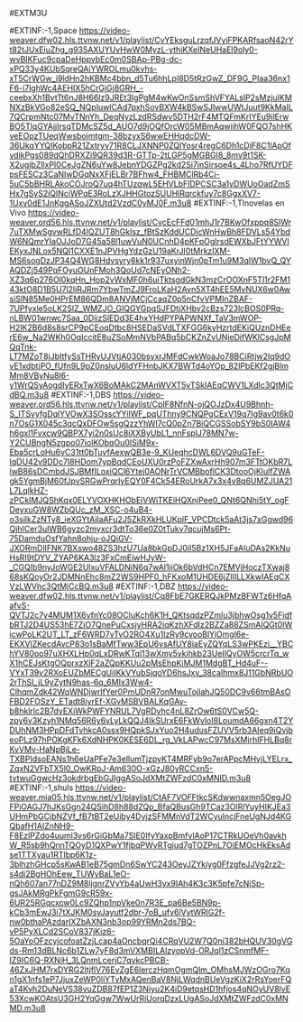 #EXTM3U

#EXTINF:-1,Space
https://video-weaver.dfw02.hls.ttvnw.net/v1/playlist/CvYEksguLrzqfJVyiFPKARfsaoN42rYt82tJUxEiuZhg_g935AXUYUvHwW0MyzL-ythiKXeINeUHaEl9oly0-wvBIKFuc9cpaDeHppvbEc0m0SBAp-PBg-dc-xPQ33y4KUbSqreQAiYWROLmu0kvhs-xT5CrWGw_i9ldHn2hKBMc4bbn_d5Tu6hhLpI8D5tRzGwZ_DF9G_PIaa36nx1F6-i7lghWc4AEHIX5hCrGjGj8GRH_-ceebxXh1BvtTt6nJ8H66lz9JREt3IgPgM4wKwOnSsmShVFYALslP2sMzjuIKMNXzBkVGo82eSQ_NQpIuwlCAd7pxhSovBXW4kBSwSJlwwUWtJuut9KkMaIL7QCrpmNtc07MvTNnYh_DeqNyzLzdRSdwv5DTH2rF4MTQFmKrIYEu9ilErwBO5TlqGYAjjIrsqTDMcSZ5d_AUO7d9jOQfOrcW05MBmAqwiihW0FQO7shHKveEOpzTUeqWwsbojmtgm-38bzyxS6wwEHHqdcDW-36UkqYYQIKobpR21Zxtryv71R8CLJXNNP0ZQlYosr4regC6Dh1cDjF8C1lApOfvdikPgs089dQhDRXZi9QR39d3R-GTTp-2tLGP5gMGBGI8_8mv9t1SK-X2ugjbZllxPI0CeJgZN6uYw8JebnYDGZPg2kd2Si7inSirsoe4s_4Lho7RfUYDFpsFESCz3CaNIwDGqNxXFjELBr7BFhw4_FHBMClRb4Ci-5uC5bBHRLAkoCOJroQ7uq4hTUzqwL5EHVLbFlDPCSC3a1yDWUoOadZmSHx7gSyS2iQINciWPqE3RoLzXJHHGtozSUUHlRqrckfuy7c8GgxXV7-1Uxv0dE1JnKggASoJZXUtd2VzdC0yMJ0F.m3u8
#EXTINF:-1,Tlnovelas en Vivo
https://video-weaver.ord56.hls.ttvnw.net/v1/playlist/CvcEcFFd01mhJ1r7BKwOfxppq8SlWr7uTXMwSgvwRLfD4lQZUT8hGklsz_fBtSzKddUCDicWnHwBh8FDVLs54YbdW6NQmrYIaOJJoD7G45a58l1uwVuN0UCnhD4pKFpOgIrsdEWXbJFtYYWVlEKyxJNLox5NQI1CXXE1nJPVHgYdzGzU19aKrJI0tMrkzIXM-MS6sogDzJP34Q4WG8Hdvsyry8kk1r937uxyinWjn0pTm1u9M3qIW1bvQ_QYAQDZj549PqFOyuOUnFMoh3QoUd7cNEyONh2-XZ3q6p276Ol0kqHn_Hop2vWxMF0h6uiTktsgdGkN3mzCrOOXnF5Tl1r2FM143ktO8D1B5U7l2ljRJRm7YbwTmZJ9FroLKaH2Avn5XT4hEE5MvNUX6w0AwsiSlN85Me0HPrEM86QDm8ANVjMCjCcaqZ0p5nCfvVPMInZBAF-7UPfyxle5oLK2SlZ_WMZJO_GlQGYGpqSJFDtjXHbv2cBzs723lcBOS0PRq-nLBW01wnwc7Saa_0DiizSlEDd3E4hxYHdPYPAPWNXf_TaV3mWOP-H2lK2B6d8s8srCP9pCEoqDtbc8HSEDaSVdLTXFGG6kyHzrtdEKiQUznDHEerE6w_Na2WKh0OqIccitE8uZSoMmNVbPABq5bCKZnZvUNjeDifWKlCsgJpMQqTnk-LT7MZoT8jJbItfySsTHRyUJVtjA030bsyxrJMFdCwkWoaJo78BCiRtjw2Iq9dOvE1xdbtjPO_fUfn9L9pZ0nsluU6ldYFHnbJKX7BWTd4oYOp_82lPbEKf2gjBlmMm8VByNu8l6-y1WrQSyAogdIyERxTwX6BoMAkC2MAnWVXT5vTSkIAEqCWV1LXdlc3QtMjCdBQ.m3u8
#EXTINF:-1,DBS
https://video-weaver.ord56.hls.ttvnw.net/v1/playlist/CpIF8NfnN-ojQOJzDx4U9Bhnh-S_ITSvyfgDqlYVOwX3SOsscYYiIWF_pqUThny9CNQPgCExV19q7Ig9av0t6k0n7OsG1X045c3qcQxDFOw5sgQzzYhWI7cQ0pZn7BiQCGSSobSY9bS0IAW4h6gxl1Fvxcw9QBPX7yi2n0sUc8iXXByUbL1_nnFsplJ78MN7w-Y2CUBngN5zgpo07ioIKObqOu0ISiM9x-Eba5crLoHu6vC31tt0bTuvfAexwQB3e-9_KUeqhcDWL6DVQ9uGTeF-IqDU42v9DDc7I8HDom7ypBqdCEoUXU0rzPoFZXwAxrHh907m3FTtOKbR7LlwB86sDCmbdJSJBMfILoxiQCl6Ytej0AONrTrVCMBboflCK3DtooOjKlulfZWAgk5YgmBjM60fJpvSRGwPrqrIyEQY0F4Ck54ERoUrkA7x3x4v8q6UMZJUA21L7LqlkHZ-zPCkIMJQShKqx0ELYVOXHKHObEjVWiTKEiHQXnjPee0_QNt6QNhi5tY_ogFDeyxuGW8WZbQUc_zM_XSC-o4uB4-o3silkZzNTy8_ieXGYtAilaAFu2J5ZkRXkHLUKplF_VPCDtck5aAt3js7xGgwd96QjhICer3ulWB6gyzc2myxcr3dtTo36e0Z0tTukv7qcujMs6Pt-75DamduOsfYahn8ohju-oJQjGV-JXORmDlIFNK7BXswo48ZS3hzU7Ua8bkGpDJ0iI5Bz1XH5JFaAluDAs2KkNuHsRI9tDYV_ZYAP6KA3lz3FxCmEiwHJyW-_CGQIb9nyJoWGE2UlxuVFALDNiN6q7wAl1jiOk6bVdHCn7EMVjHoczTXwaj868sKQoyOr2JDMNnEhc8mZ2WS9HPF0_hFKxoM1UHDE6jZlIILLXkwIAEqCXVzLWVhc3QtMjCcBQ.m3u8
#EXTINF:-1,DBZ
https://video-weaver.dfw02.hls.ttvnw.net/v1/playlist/Cq8FbE7GKERQJkPMzBFWTz6HfqAafvS-QVTJ2c7y4MUM1X6vfnYc08OCluKch6K1H_QKtsqdzPZmIu3jbhwOsg1v5FjdfbRTJ2D4US53hE7ZiO7QnePuCxsjyHRA2iqKzhXFdIz2BZZa88ZSmAlQGt0IWicwPoLK2UT_LT_zF6WRD7vTvO2RO4Xu1IzRy9cvooBlYiOmgl6e-EKXVlZKecdAvcP83o1sBaMfTww3EpU6vsAfUY8iaEyZQYqLS3wPKEzi__YBChYV80oo97uXHXLHp0qLxDRwKTql13wXmy5vkihkb23UeIlQyOW5crcrTq_wX1hCEJsKtgOQprxzXlF2aZQpKKUu2pMsEhpKiMJM1MdgBT_Hd4uF--VYxT39v2RXoEUZbMECgUiIKkVYubSjqoYD6hsJxv_38caIhmx8J11GbNRbUO2rThSI_jL9yZytN9has-6q_6MIx3Ww4-ClhqmZdk42WqWNDjwrIfYer0PmUDnR7onMwuTojIahJQ50DC9v66tmBAsOFBD2FOSzY_ETadt8iyrEf-XGvMSBVBALKqGAv-b8hklrlc2B7dvEXiWkPWFYNRUL7VgRDyhc4nL8ZrOw6tS0VCw5Q-zpy6v3Kzyh1NMq56R6y6vLyLkQQJ4IkSUrxE6FkWvloI8LoumdA66gxn4T2YDUhNM3HPpDFdTvhkcA0ssx9HQpkSJxYuo2H4udusFZUVV5rb3AIeq9iQvjbeoPLz97hPOKgKFk6XdNHPK0KESE6DL_rg_VkLAPwcC97MsXMjrhIFHLBq8rKvVMv-HaNpBjLe-TXBPIdsoEANs1h6eUaPFe7e3ellumTjzpyKT4MRFyb9o7erAPpcMHvjLYELrx_ZqxN2VFbTX5l0_OwKRpJ-Am630O-xGzJ80yRCCxn5-tvtwuGgwcHz3okdrbgEbGJIggASoJdXMtZWFzdC0xMNID.m3u8
#EXTINF:-1,shuls
https://video-weaver.mia05.hls.ttvnw.net/v1/playlist/CtAF7VOFFtkcSKdwwnaxmn5OegJOFPiOAGJ7hJKsGgn24QSihD8h88dZQp_BfaQBusGh9TCaz3OlRlYuyHIKJEa3UHmPbGCjbNZVf_fB7tBT2eUiby4DvjzSFMMnVdT2WCyulncjFneUgNJd4KGQbafH1AIZnNH9-F8EzlPZdo4uuml3vs6rGiGbMa7SlE0IfyYaxpBmfvlAoP17CTRkUOeVh0avkhW_R5sb9hQnnTQOyD1QXPwY1fjbqPWyRTgjud7gTOZPnL7OiEMOcHkEksAdse1TTXyau1RTlbp6K1z-3blhzhGHcp5sKwAB1eB75gmDn6SwYC243OeyJZYkiyg0FfzgfeJJVg2rz2-s4di2BgHOhEew_TUWyBaL1eO-nQh607an77nDZ9M8ljgnrZVyYb4aUwH3yx9IAh4K3c3K5pfe7cNjSp-gsJAkMRgPkFgmG9cR59x-6UR25RGqcxcw0Lc9ZQhp1npVke0n7R3E_pa6Be5BN9p-kCb3mEwJ3i7tXJKM0syJayutf2dbr-7oB_ufv6lVytWRlG2f-nw0bthaPAzdarIXZbAXN3nb3op99YRMn2ds7BQ-vP5PyXLCd2SCoV837jKiz6-5OaYoOFzcyjcofoatZzjLcap4aOncbqrQi4CRqVU2W7Q0ni382bHQUV30gVGds-Rm13dBLNc6b1ZLw7yF8d3mVXMBILAlzyopVd-ORJql1zCSnmfMF-IZ9IC6Q-RXNiH_3LQnmLcerjC7qvkcPBCB-46ZxJHM7rxDYRG2ltjflV76EvZgE6lerczHqmOgmQlm_OMhsMJWzOGro7Kqn1gX1nfs1eP7JjuxZeWP0liYTvMxAQenBaV8NjLWqdnBUeVgzKiX2rRsYoerFQaT4Kvh2DuNeVS38vuZDB87fEP1Z3Niyu2K4iD9etqsHD1hfjos4qNOyUV8lvE53XcwKOAtsU3GH2YqGgw7WwUrRjUorqDzxLUgASoJdXMtZWFzdC0xMNMD.m3u8
